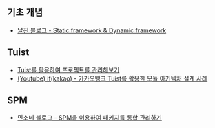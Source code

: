 ## 기초 개념
- [날진 블로그 - Static framework & Dynamic framework](https://sujinnaljin.medium.com/ios-%EB%B9%8C%EB%93%9C-%EA%B2%B0%EA%B3%BC%EB%A1%9C-%EB%B3%B4%EB%8A%94-static-framework-%EC%99%80-dynamic-framework-8568c5840e59)

## Tuist
- [Tuist를 활용하여 프로젝트를 관리해보기](https://leeari95.tistory.com/74)
- [(Youtube) if(kakao) - 카카오뱅크 Tuist를 활용한 모듈 아키텍처 설계 사례](https://www.youtube.com/watch?v=Up0wYoyY3o0)

## SPM
- [민소네 블로그 - SPM을 이용하여 패키지를 통합 관리하기](https://minsone.github.io/ios/mac/swift-package-manager-proxy-modular)
